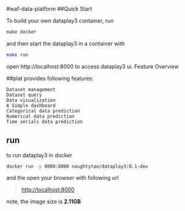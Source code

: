 #waf-data-platform
##Quick Start

To build your own dataplay3 container, run
```bash
make docker
```


and then start the dataplay3 in a container with
```bash
make run
```

open http://localhost:8000 to access dataplay3 ui.
Feature Overview

##plat provides following features:

    Dataset management
    Dataset query
    Data visualization
    A Simple dashboard
    Categorical data prediction
    Numerical data prediction
    Time serials data prediction


## run
to run dataplay3 in docker
```bash
docker run -p 8000:8000 naughtytao/dataplay3:0.1-dev
```

and the open your browser with following url
> [http://localhost:8000](http://localhost:8000)

note, the image size is **2.11GB**
